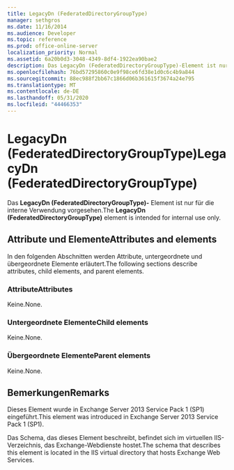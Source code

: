 ```yaml
---
title: LegacyDn (FederatedDirectoryGroupType)
manager: sethgros
ms.date: 11/16/2014
ms.audience: Developer
ms.topic: reference
ms.prod: office-online-server
localization_priority: Normal
ms.assetid: 6a20b0d3-3048-4349-8df4-1922ea90bae2
description: Das LegacyDn (FederatedDirectoryGroupType)-Element ist nur für die interne Verwendung vorgesehen.
ms.openlocfilehash: 76bd57295860c0e9f98ce6fd38e1d0c6c4b9a844
ms.sourcegitcommit: 88ec988f2bb67c1866d06b361615f3674a24e795
ms.translationtype: MT
ms.contentlocale: de-DE
ms.lasthandoff: 05/31/2020
ms.locfileid: "44466353"
---
```

# <a name="legacydn-federateddirectorygrouptype"></a><span data-ttu-id="5e3b4-103">LegacyDn (FederatedDirectoryGroupType)</span><span class="sxs-lookup"><span data-stu-id="5e3b4-103">LegacyDn (FederatedDirectoryGroupType)</span></span>

<span data-ttu-id="5e3b4-104">Das **LegacyDn (FederatedDirectoryGroupType)-** Element ist nur für die interne Verwendung vorgesehen.</span><span class="sxs-lookup"><span data-stu-id="5e3b4-104">The **LegacyDn (FederatedDirectoryGroupType)** element is intended for internal use only.</span></span> 

## <a name="attributes-and-elements"></a><span data-ttu-id="5e3b4-105">Attribute und Elemente</span><span class="sxs-lookup"><span data-stu-id="5e3b4-105">Attributes and elements</span></span>

<span data-ttu-id="5e3b4-106">In den folgenden Abschnitten werden Attribute, untergeordnete und übergeordnete Elemente erläutert.</span><span class="sxs-lookup"><span data-stu-id="5e3b4-106">The following sections describe attributes, child elements, and parent elements.</span></span>
  
### <a name="attributes"></a><span data-ttu-id="5e3b4-107">Attribute</span><span class="sxs-lookup"><span data-stu-id="5e3b4-107">Attributes</span></span>

<span data-ttu-id="5e3b4-108">Keine.</span><span class="sxs-lookup"><span data-stu-id="5e3b4-108">None.</span></span>
  
### <a name="child-elements"></a><span data-ttu-id="5e3b4-109">Untergeordnete Elemente</span><span class="sxs-lookup"><span data-stu-id="5e3b4-109">Child elements</span></span>

<span data-ttu-id="5e3b4-110">Keine.</span><span class="sxs-lookup"><span data-stu-id="5e3b4-110">None.</span></span>
  
### <a name="parent-elements"></a><span data-ttu-id="5e3b4-111">Übergeordnete Elemente</span><span class="sxs-lookup"><span data-stu-id="5e3b4-111">Parent elements</span></span>

<span data-ttu-id="5e3b4-112">Keine.</span><span class="sxs-lookup"><span data-stu-id="5e3b4-112">None.</span></span>
  
## <a name="remarks"></a><span data-ttu-id="5e3b4-113">Bemerkungen</span><span class="sxs-lookup"><span data-stu-id="5e3b4-113">Remarks</span></span>

<span data-ttu-id="5e3b4-114">Dieses Element wurde in Exchange Server 2013 Service Pack 1 (SP1) eingeführt.</span><span class="sxs-lookup"><span data-stu-id="5e3b4-114">This element was introduced in Exchange Server 2013 Service Pack 1 (SP1).</span></span>
  
<span data-ttu-id="5e3b4-115">Das Schema, das dieses Element beschreibt, befindet sich im virtuellen IIS-Verzeichnis, das Exchange-Webdienste hostet.</span><span class="sxs-lookup"><span data-stu-id="5e3b4-115">The schema that describes this element is located in the IIS virtual directory that hosts Exchange Web Services.</span></span>
  

